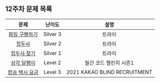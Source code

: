 ## 12주차 문제 목록

|                                       문제                                        |  난이도  |             설명             |
| :-------------------------------------------------------------------------------: | :------: | :--------------------------: |
|               [파일 구별하기](https://www.acmicpc.net/problem/2371)               | Silver 3 |            트라이            |
|                  [접두사](https://www.acmicpc.net/problem/1141)                   | Silver 2 |            트라이            |
|               [접두사 찾기](https://www.acmicpc.net/problem/14426)                | Silver 1 |            트라이            |
|  [삼각 달팽이](https://school.programmers.co.kr/learn/courses/30/lessons/68645)   | Level 2  |    월간 코드 챌린지 시즌1    |
| [합승 택시 요금](https://school.programmers.co.kr/learn/courses/30/lessons/77885) | Level 3  | 2021 KAKAO BLIND RECRUITMENT |
